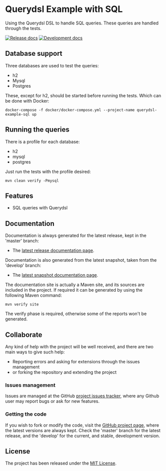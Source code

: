 # Querydsl Example with SQL

Using the Querydsl DSL to handle SQL queries. These queries are handled through the tests.

[![Release docs](https://img.shields.io/badge/docs-release-blue.svg)][site-release]
[![Development docs](https://img.shields.io/badge/docs-develop-blue.svg)][site-develop]

## Database support

Three databases are used to test the queries:

- h2
- Mysql
- Postgres

These, except for h2, should be started before running the tests. Which can be done with Docker:

```
docker-compose -f docker/docker-compose.yml --project-name querydsl-example-sql up
```

## Running the queries

There is a profile for each database:

- h2
- mysql
- postgres

Just run the tests with the profile desired:

```
mvn clean verify -Pmysql
```

## Features

- SQL queries with Querydsl

## Documentation

Documentation is always generated for the latest release, kept in the 'master' branch:

- The [latest release documentation page][site-release].

Documentation is also generated from the latest snapshot, taken from the 'develop' branch:

- The [latest snapshot documentation page][site-develop].

The documentation site is actually a Maven site, and its sources are included in the project. If required it can be generated by using the following Maven command:

```
mvn verify site
```

The verify phase is required, otherwise some of the reports won't be generated.

## Collaborate

Any kind of help with the project will be well received, and there are two main ways to give such help:

- Reporting errors and asking for extensions through the issues management
- or forking the repository and extending the project

### Issues management

Issues are managed at the GitHub [project issues tracker][issues], where any Github user may report bugs or ask for new features.

### Getting the code

If you wish to fork or modify the code, visit the [GitHub project page][scm], where the latest versions are always kept. Check the 'master' branch for the latest release, and the 'develop' for the current, and stable, development version.

## License
The project has been released under the [MIT License][license].

[issues]: https://github.com/Bernardo-MG/querydsl-example-jpa/issues
[license]: https://www.opensource.org/licenses/mit-license.php
[scm]: https://github.com/Bernardo-MG/querydsl-example-jpa
[site-develop]: https://docs.bernardomg.com/development/maven/querydsl-example-jpa
[site-release]: https://docs.bernardomg.com/maven/querydsl-example-jpa

[surefire]: https://maven.apache.org/surefire/maven-surefire-plugin/
[failsafe]: https://maven.apache.org/surefire/maven-failsafe-plugin/
